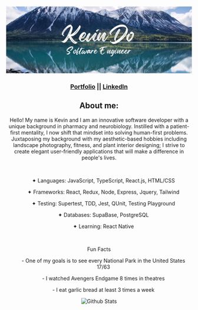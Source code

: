 ![Banner](ghbanner.jpg)

<div align="center">
  <h3>
    <a href="https://kevindo.dev"> Portfolio</a> ||
    <a href="https://www.linkedin.com/in/kdo/">LinkedIn </a>
  </h3>
  <h2 align="center"> About me: </h2> 
  <p align="center"> Hello! My name is Kevin and I am an innovative software developer with a unique background in pharmacy and neurobiology. Instilled with a patient-first mentality, I now shift that mindset into solving human-first problems. Juxtaposing my background with my aesthetic-based hobbies including landscape photography, fitness, and plant interior designing; I strive to create elegant user-friendly applications that will make a difference in people's lives.
  </p>
<br>
<ul>
  <p>✦ Languages: JavaScript, TypeScript, React.js, HTML/CSS</p>
  <p>✦ Frameworks: React, Redux, Node, Express, Jquery, Tailwind</p>
  <p>✦ Testing: Supertest, TDD, Jest, QUnit, Testing Playground</p>
  <p>✦ Databases: SupaBase, PostgreSQL</p>
  <p>✦ Learning: React Native</p>
</ul>
  <br>
  <p> Fun Facts
    <ul>
<p>- One of my goals is to see every National Park in the United States 17/63</p>
<p>- I watched Avengers Endgame 8 times in theatres</p>
<p>- I eat garlic bread at least 3 times a week</p>
    </ul>
  </p>

  ![Github Stats](https://github-readme-stats.vercel.app/api?username=kevindo1&show_icons=true&theme=tokyonight&hide=stars,issues)

</div>
<!--
**kevindo1/kevindo1** is a ✨ _special_ ✨ repository because its `README.md` (this file) appears on your GitHub profile.

Here are some ideas to get you started:

- 🔭 I’m currently working on ...
- 🌱 I’m currently learning ...
- 👯 I’m looking to collaborate on ...
- 🤔 I’m looking for help with ...
- 💬 Ask me about ...
- 📫 How to reach me: ...
- 😄 Pronouns: ...
- ⚡ Fun fact: ...
-->
